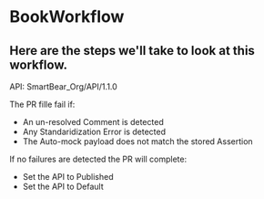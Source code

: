 # BookWorkflow

## Here are the steps we'll take to look at this workflow.

API: SmartBear_Org/API/1.1.0

The PR fille fail if:
  - An un-resolved Comment is detected
  - Any Standaridization Error is detected
  - The Auto-mock payload does not match the stored Assertion

If no failures are detected the PR will complete:
  - Set the API to Published
  - Set the API to Default
